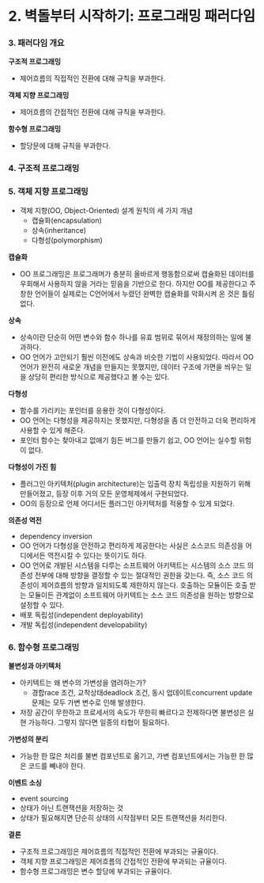 # 2. 벽돌부터 시작하기: 프로그래밍 패러다임

### 3. 패러다임 개요

**구조적 프로그래밍**

- 제어흐름의 직접적인 전환에 대해 규칙을 부과한다.

**객체 지향 프로그래밍**

- 제어흐름의 간접적인 전환에 대해 규칙을 부과한다.

**함수형 프로그래밍**

- 할당문에 대해 규칙을 부과한다.



### 4. 구조적 프로그래밍



### 5. 객체 지향 프로그래밍

- 객체 지향(OO, Object-Oriented) 설계 원칙의 세 가지 개념
  - 캡슐화(encapsulation)
  - 상속(inheritance)
  - 다형성(polymorphism)

**캡슐화**

- OO 프로그래밍은 프로그래머가 충분히 올바르게 행동함으로써 캡슐화된 데이터를 우회해서 사용하지 않을 거라는 믿음을 기반으로 한다. 하지만 OO를 제공한다고 주창한 언어들이 실제로는 C언어에서 누렸던 완벽한 캡슐화를 악화시켜 온 것은 틀림없다.

**상속**

- 상속이란 단순히 어떤 변수와 함수 하나를 유효 범위로 묶어서 재정의하는 일에 불과하다.
- OO 언어가 고안되기 훨씬 이전에도 상속과 비슷한 기법이 사용되었다. 따라서 OO 언어가 완전히 새로운 개념을 만들지는 못했지만, 데이터 구조에 가면을 씌우는 일을 상당히 편리한 방식으로 제공했다고 볼 수는 있다.

**다형성**

- 함수를 가리키는 포인터를 응용한 것이 다형성이다.
- OO 언어는 다형성을 제공하지는 못했지만, 다형성을 좀 더 안전하고 더욱 편리하게 사용할 수 있게 해준다.
- 포인터 함수는 찾아내고 없애기 힘든 버그를 만들기 쉽고, OO 언어는 실수할 위험이 없다.

**다형성이 가진 힘**

- 플러그인 아키텍처(plugin architecture)는 입출력 장치 독립성을 지원하기 위해 만들어졌고, 등장 이후 거의 모든 운영체제에서 구현되었다.
- OO의 등장으로 언제 어디서든 플러그인 아키텍처를 적용할 수 있게 되었다.

**의존성 역전**

- dependency inversion
- OO 언어가 다형성을 안전하고 편리하게 제공한다는 사실은 소스코드 의존성을 어디에서든 역전시킬 수 있다는 뜻이기도 하다.
- OO 언어로 개발된 시스템을 다루는 소프트웨어 아키텍트는 시스템의 소스 코드 의존성 전부에 대해 방향을 결정할 수 있는 절대적인 권한을 갖는다. 즉, 소스 코드 의존성이 제어흐름의 방향과 일치되도록 제한하지 않는다. 호출하는 모듈이든 호출 받는 모듈이든 관계없이 소프트웨어 아키텍트는 소스 코드 의존성을 원하는 방향으로 설정할 수 있다.
- 배포 독립성(independent deployability)
- 개발 독립성(independent developability)



### 6. 함수형 프로그래밍

**불변성과 아키텍처**

- 아키텍트는 왜 변수의 가변성을 염려하는가?
  - 경합race 조건, 교착상태deadlock 조건, 동시 업데이트concurrent update 문제는 모두 가변 변수로 인해 발생한다.
- 저장 공간이 무한하고 프로세서의 속도가 무한히 빠르다고 전제하다면 불변성은 실현 가능하다. 그렇지 않다면 일종의 타협이 필요하다.

**가변성의 분리**

- 가능한 한 많은 처리를 불변 컴포넌트로 옮기고, 가변 컴포넌트에서는 가능한 한 많은 코드를 빼내야 한다.

**이벤트 소싱**

- event sourcing
- 상태가 아닌 트랜잭션을 저장하는 것
- 상태가 필요해지면 단순히 상태의 시작점부터 모든 트랜잭션을 처리한다.

**결론**

- 구조적 프로그래밍은 제어흐름의 직접적인 전환에 부과되는 규율이다.
- 객체 지향 프로그래밍은 제어흐름의 간접적인 전환에 부과되는 규율이다.
- 함수형 프로그래밍은 변수 할당에 부과되는 규율이다.

